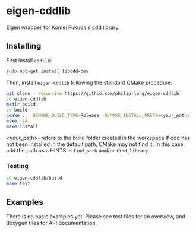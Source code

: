 # eigen-cddlib

Eigen wrapper for Komei Fukuda's [cdd](https://www.inf.ethz.ch/personal/fukudak/cdd_home/) library.

## Installing

First install ``cddlib``:
```sh
sudo apt-get install libcdd-dev
```
Then, install ``eigen-cddlib`` following the standard CMake procedure:

```sh
git clone --recursive https://github.com/philip-long/eigen-cddlib
cd eigen-cddlib
mkdir build
cd build
cmake .. -DCMAKE_BUILD_TYPE=Release -DCMAKE_INSTALL_PREFX=<your_path>
make -j4
make install
```
<your_path>- refers to the build folder created in the workspace
If cdd has not been installed in the default path, CMake may not find it. In this case, add the path as a HINTS in ``find_path`` and/or ``find_library``.

### Testing

```sh
cd eigen-cddlib/build
make test
```

## Examples

There is no basic examples yet. Please see test files for an overview, and doxygen files for API documentation.
